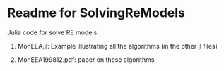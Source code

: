 Readme for SolvingReModels
============================

Julia code for solve RE models.

1. MonEEA.jl: Example illustrating all the algorithms (in the other jl files)

2. MonEEA199812.pdf: paper on these algorithms

